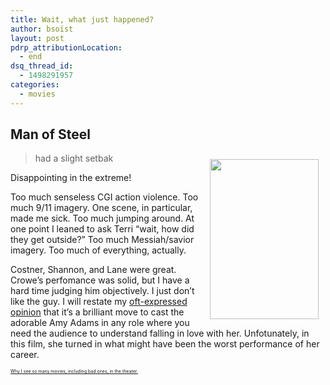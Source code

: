 ```yaml
---
title: Wait, what just happened?
author: bsoist
layout: post
pdrp_attributionLocation:
  - end
dsq_thread_id:
  - 1498291957
categories:
  - movies
---
```

## Man of Steel

<div style="float:right;padding:10px;">
  <a href="http://www.amazon.com/gp/product/B008JFUPK8/ref=as_li_ss_il?ie=UTF8&#038;camp=1789&#038;creative=390957&#038;creativeASIN=B008JFUPK8&#038;linkCode=as2&#038;tag=weifyoasme-20"><img width="174.5" height="255.5" border="0" src="http://ws-na.amazon-adsystem.com/widgets/q?_encoding=UTF8&#038;ASIN=B008JFUPK8&#038;Format=_SX500_&#038;ID=AsinImage&#038;MarketPlace=US&#038;ServiceVersion=20070822&#038;WS=1&#038;tag=weifyoasme-20" /></a><img src="http://ir-na.amazon-adsystem.com/e/ir?t=weifyoasme-20&#038;l=as2&#038;o=1&#038;a=B008JFUPK8" width="1" height="1" border="0" alt="" style="border:none !important; margin:0px !important;" />
</div>

> had a slight setbak

Disappointing in the extreme!

Too much senseless CGI action violence. Too much 9/11 imagery. One scene, in particular, made me sick. Too much jumping around. At one point I leaned to ask Terri &#8220;wait, how did they get outside?&#8221; Too much Messiah/savior imagery. Too much of everything, actually.

Costner, Shannon, and Lane were great. Crowe&#8217;s perfomance was solid, but I have a hard time judging him objectively. I just don&#8217;t like the guy. I will restate my [oft-expressed][1] [opinion][2] that it&#8217;s a brilliant move to cast the adorable Amy Adams in any role where you need the audience to understand falling in love with her. Unfotunately, in this film, she turned in what might have been the worst performance of her career.

<p style="font-size:0.5em;">
  <a href="http://whsjr.soistmann.com/oped/movie-pass/">Why I see so many movies, including bad ones, in the theater.</a>
</p>

<div style="clear:both;">
  &nbsp;
</div>

<img style="opacity: 0;position: absolute;top:0; left:0" src="http://ws-na.amazon-adsystem.com/widgets/q?_encoding=UTF8&#038;ASIN=B008JFUPK8&#038;Format=_SX500_&#038;ID=AsinImage&#038;MarketPlace=US&#038;ServiceVersion=20070822&#038;WS=1&#038;tag=weifyoasme-20" />

 [1]: http://whsjr.soistmann.com/oped/2011/01/16/my-favorite-films-of-2010/
 [2]: http://whsjr.soistmann.com/oped/2010/03/07/my-oscar-picks-2010/
